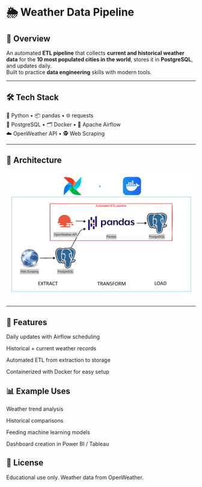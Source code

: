 # 🌦 Weather Data Pipeline

## 📖 Overview
An automated **ETL pipeline** that collects **current and historical weather data** for the **10 most populated cities in the world**, stores it in **PostgreSQL**, and updates daily.  
Built to practice **data engineering** skills with modern tools.

---

## 🛠 Tech Stack
🐍 Python • 📦 pandas • 🌐 requests  
🐘 PostgreSQL • 🗂 Docker • 📅 Apache Airflow  
☁️ OpenWeather API • 🕵️ Web Scraping

---

## 📐 Architecture

![Architecture Diagram](architecture.png)

---

## 🚀 Features

Daily updates with Airflow scheduling

Historical + current weather records

Automated ETL from extraction to storage

Containerized with Docker for easy setup

## 📊 Example Uses

Weather trend analysis

Historical comparisons

Feeding machine learning models

Dashboard creation in Power BI / Tableau

## 📜 License

Educational use only.
Weather data from OpenWeather.